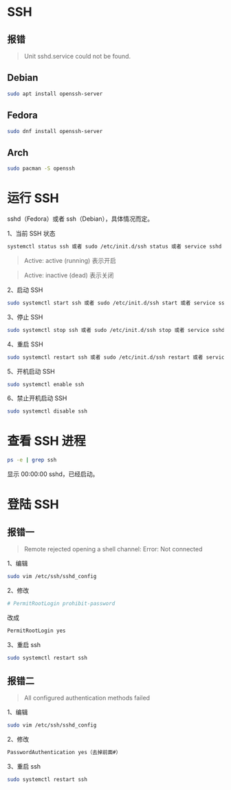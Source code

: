 # SSH

## 报错

> Unit sshd.service could not be found.

## Debian

```sh
sudo apt install openssh-server
```

## Fedora

```sh
sudo dnf install openssh-server
```

## Arch

```sh
sudo pacman -S openssh
```

# 运行 SSH

sshd（Fedora）或者 ssh（Debian），具体情况而定。

1、当前 SSH 状态

```sh
systemctl status ssh 或者 sudo /etc/init.d/ssh status 或者 service sshd status
```

> Active: active (running) 表示开启

> Active: inactive (dead) 表示关闭

2、启动 SSH

```sh
sudo systemctl start ssh 或者 sudo /etc/init.d/ssh start 或者 service sshd start
```

3、停止 SSH

```sh
sudo systemctl stop ssh 或者 sudo /etc/init.d/ssh stop 或者 service sshd stop
```

4、重启 SSH

```sh
sudo systemctl restart ssh 或者 sudo /etc/init.d/ssh restart 或者 service sshd restart
```

5、开机启动 SSH

```sh
sudo systemctl enable ssh
```

6、禁止开机启动 SSH

```sh
sudo systemctl disable ssh
```

# 查看 SSH 进程

```sh
ps -e | grep ssh
```

显示 00:00:00 sshd，已经启动。

# 登陆 SSH

## 报错一

> Remote rejected opening a shell channel: Error: Not connected

1、编辑

```sh
sudo vim /etc/ssh/sshd_config
```

2、修改

```sh
# PermitRootLogin prohibit-password
```

改成

```sh
PermitRootLogin yes
```

3、重启 ssh

```sh
sudo systemctl restart ssh
```

## 报错二

> All configured authentication methods failed

1、编辑

```sh
sudo vim /etc/ssh/sshd_config
```

2、修改

```sh
PasswordAuthentication yes（去掉前面#）
```

3、重启 ssh

```sh
sudo systemctl restart ssh
```
